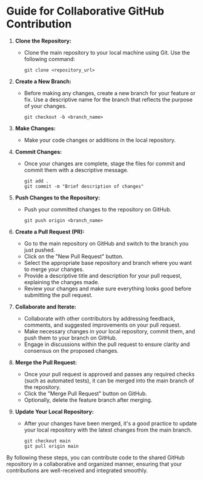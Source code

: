 # Guide for Collaborative GitHub Contribution

1. **Clone the Repository:**
   - Clone the main repository to your local machine using Git. Use the following command:
     ```
     git clone <repository_url>
     ```

2. **Create a New Branch:**
   - Before making any changes, create a new branch for your feature or fix. Use a descriptive name for the branch that reflects the purpose of your changes.
     ```
     git checkout -b <branch_name>
     ```

3. **Make Changes:**
   - Make your code changes or additions in the local repository.

4. **Commit Changes:**
   - Once your changes are complete, stage the files for commit and commit them with a descriptive message.
     ```
     git add .
     git commit -m "Brief description of changes"
     ```

5. **Push Changes to the Repository:**
   - Push your committed changes to the repository on GitHub.
     ```
     git push origin <branch_name>
     ```

6. **Create a Pull Request (PR):**
   - Go to the main repository on GitHub and switch to the branch you just pushed.
   - Click on the "New Pull Request" button.
   - Select the appropriate base repository and branch where you want to merge your changes.
   - Provide a descriptive title and description for your pull request, explaining the changes made.
   - Review your changes and make sure everything looks good before submitting the pull request.

7. **Collaborate and Iterate:**
   - Collaborate with other contributors by addressing feedback, comments, and suggested improvements on your pull request.
   - Make necessary changes in your local repository, commit them, and push them to your branch on GitHub.
   - Engage in discussions within the pull request to ensure clarity and consensus on the proposed changes.

8. **Merge the Pull Request:**
   - Once your pull request is approved and passes any required checks (such as automated tests), it can be merged into the main branch of the repository.
   - Click the "Merge Pull Request" button on GitHub.
   - Optionally, delete the feature branch after merging.

9. **Update Your Local Repository:**
   - After your changes have been merged, it's a good practice to update your local repository with the latest changes from the main branch.
     ```
     git checkout main
     git pull origin main
     ```

By following these steps, you can contribute code to the shared GitHub repository in a collaborative and organized manner, ensuring that your contributions are well-received and integrated smoothly.
